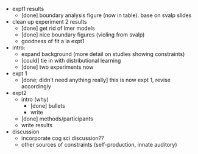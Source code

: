 * expt1 results
    * [done] boundary analysis figure (now in table). base on svalp slides
* clean up experiment 2 results
    * [done] get rid of lmer models
    * [done] nice boundary figures (violing from svalp)
    * goodness of fit a la expt1
* intro:
    * expand background (more detail on studies showing constraints)
    * [could] tie in with distributional learning
    * [done] two experiments now
* expt 1
    * [done; didn't need anything really] this is now expt 1, revise accordingly
* expt2
    * intro (why)
        * [done] bullets
        * write
    * [done] methods/participants
    * write results
* discussion
    * incorporate cog sci discussion??
    * other sources of constraints (self-production, innate auditory)
